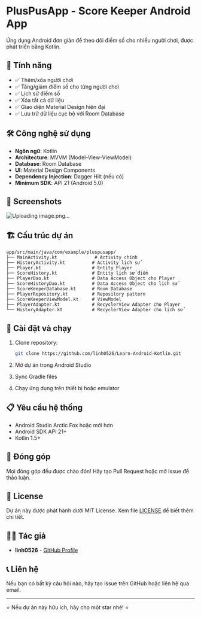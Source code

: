 # PlusPusApp - Score Keeper Android App

Ứng dụng Android đơn giản để theo dõi điểm số cho nhiều người chơi, được phát triển bằng Kotlin.

## 🎯 Tính năng

- ✅ Thêm/xóa người chơi
- ✅ Tăng/giảm điểm số cho từng người chơi
- ✅ Lịch sử điểm số
- ✅ Xóa tất cả dữ liệu
- ✅ Giao diện Material Design hiện đại
- ✅ Lưu trữ dữ liệu cục bộ với Room Database

## 🛠️ Công nghệ sử dụng

- **Ngôn ngữ**: Kotlin
- **Architecture**: MVVM (Model-View-ViewModel)
- **Database**: Room Database
- **UI**: Material Design Components
- **Dependency Injection**: Dagger Hilt (nếu có)
- **Minimum SDK**: API 21 (Android 5.0)

## 📱 Screenshots

![Uploading image.png…]()


## 🏗️ Cấu trúc dự án

```
app/src/main/java/com/example/pluspusapp/
├── MainActivity.kt              # Activity chính
├── HistoryActivity.kt          # Activity lịch sử
├── Player.kt                   # Entity Player
├── ScoreHistory.kt             # Entity lịch sử điểm
├── PlayerDao.kt                # Data Access Object cho Player
├── ScoreHistoryDao.kt          # Data Access Object cho lịch sử
├── ScoreKeeperDatabase.kt      # Room Database
├── PlayerRepository.kt         # Repository pattern
├── ScoreKeeperViewModel.kt     # ViewModel
├── PlayerAdapter.kt            # RecyclerView Adapter cho Player
└── HistoryAdapter.kt           # RecyclerView Adapter cho lịch sử
```

## 🚀 Cài đặt và chạy

1. Clone repository:

   ```bash
   git clone https://github.com/linh0526/Learn-Android-Kotlin.git
   ```

2. Mở dự án trong Android Studio

3. Sync Gradle files

4. Chạy ứng dụng trên thiết bị hoặc emulator

## 📋 Yêu cầu hệ thống

- Android Studio Arctic Fox hoặc mới hơn
- Android SDK API 21+
- Kotlin 1.5+

## 🤝 Đóng góp

Mọi đóng góp đều được chào đón! Hãy tạo Pull Request hoặc mở Issue để thảo luận.

## 📄 License

Dự án này được phát hành dưới MIT License. Xem file [LICENSE](LICENSE) để biết thêm chi tiết.

## 👨‍💻 Tác giả

- **linh0526** - [GitHub Profile](https://github.com/linh0526)

## 📞 Liên hệ

Nếu bạn có bất kỳ câu hỏi nào, hãy tạo issue trên GitHub hoặc liên hệ qua email.

---

⭐ Nếu dự án này hữu ích, hãy cho một star nhé! ⭐
